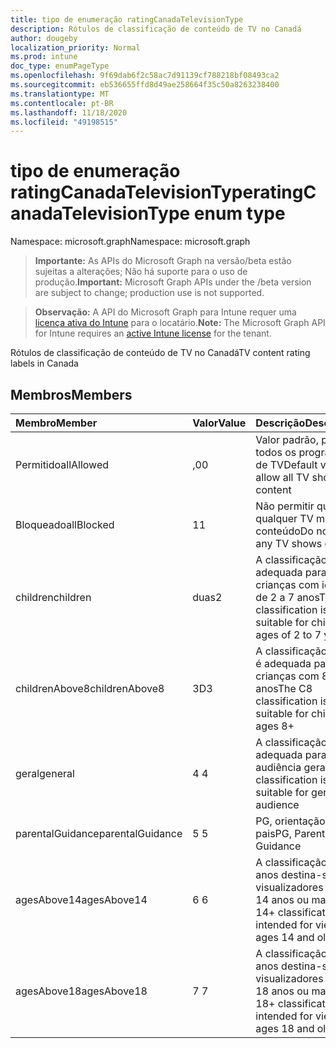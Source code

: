 ```yaml
---
title: tipo de enumeração ratingCanadaTelevisionType
description: Rótulos de classificação de conteúdo de TV no Canadá
author: dougeby
localization_priority: Normal
ms.prod: intune
doc_type: enumPageType
ms.openlocfilehash: 9f69dab6f2c58ac7d91139cf788218bf08493ca2
ms.sourcegitcommit: eb536655ffd8d49ae258664f35c50a8263238400
ms.translationtype: MT
ms.contentlocale: pt-BR
ms.lasthandoff: 11/18/2020
ms.locfileid: "49198515"
---
```

# <a name="ratingcanadatelevisiontype-enum-type"></a><span data-ttu-id="a20a8-103">tipo de enumeração ratingCanadaTelevisionType</span><span class="sxs-lookup"><span data-stu-id="a20a8-103">ratingCanadaTelevisionType enum type</span></span>

<span data-ttu-id="a20a8-104">Namespace: microsoft.graph</span><span class="sxs-lookup"><span data-stu-id="a20a8-104">Namespace: microsoft.graph</span></span>

> <span data-ttu-id="a20a8-105">**Importante:** As APIs do Microsoft Graph na versão/beta estão sujeitas a alterações; Não há suporte para o uso de produção.</span><span class="sxs-lookup"><span data-stu-id="a20a8-105">**Important:** Microsoft Graph APIs under the /beta version are subject to change; production use is not supported.</span></span>

> <span data-ttu-id="a20a8-106">**Observação:** A API do Microsoft Graph para Intune requer uma [licença ativa do Intune](https://go.microsoft.com/fwlink/?linkid=839381) para o locatário.</span><span class="sxs-lookup"><span data-stu-id="a20a8-106">**Note:** The Microsoft Graph API for Intune requires an [active Intune license](https://go.microsoft.com/fwlink/?linkid=839381) for the tenant.</span></span>

<span data-ttu-id="a20a8-107">Rótulos de classificação de conteúdo de TV no Canadá</span><span class="sxs-lookup"><span data-stu-id="a20a8-107">TV content rating labels in Canada</span></span>

## <a name="members"></a><span data-ttu-id="a20a8-108">Membros</span><span class="sxs-lookup"><span data-stu-id="a20a8-108">Members</span></span>
|<span data-ttu-id="a20a8-109">Membro</span><span class="sxs-lookup"><span data-stu-id="a20a8-109">Member</span></span>|<span data-ttu-id="a20a8-110">Valor</span><span class="sxs-lookup"><span data-stu-id="a20a8-110">Value</span></span>|<span data-ttu-id="a20a8-111">Descrição</span><span class="sxs-lookup"><span data-stu-id="a20a8-111">Description</span></span>|
|:---|:---|:---|
|<span data-ttu-id="a20a8-112">Permitido</span><span class="sxs-lookup"><span data-stu-id="a20a8-112">allAllowed</span></span>|<span data-ttu-id="a20a8-113">,0</span><span class="sxs-lookup"><span data-stu-id="a20a8-113">0</span></span>|<span data-ttu-id="a20a8-114">Valor padrão, permitir todos os programas de TV</span><span class="sxs-lookup"><span data-stu-id="a20a8-114">Default value, allow all TV shows content</span></span>|
|<span data-ttu-id="a20a8-115">Bloqueado</span><span class="sxs-lookup"><span data-stu-id="a20a8-115">allBlocked</span></span>|<span data-ttu-id="a20a8-116">1</span><span class="sxs-lookup"><span data-stu-id="a20a8-116">1</span></span>|<span data-ttu-id="a20a8-117">Não permitir que qualquer TV mostre conteúdo</span><span class="sxs-lookup"><span data-stu-id="a20a8-117">Do not allow any TV shows content</span></span>|
|<span data-ttu-id="a20a8-118">children</span><span class="sxs-lookup"><span data-stu-id="a20a8-118">children</span></span>|<span data-ttu-id="a20a8-119">duas</span><span class="sxs-lookup"><span data-stu-id="a20a8-119">2</span></span>|<span data-ttu-id="a20a8-120">A classificação C é adequada para crianças com idade de 2 a 7 anos</span><span class="sxs-lookup"><span data-stu-id="a20a8-120">The C classification is suitable for children ages of 2 to 7 years</span></span>|
|<span data-ttu-id="a20a8-121">childrenAbove8</span><span class="sxs-lookup"><span data-stu-id="a20a8-121">childrenAbove8</span></span>|<span data-ttu-id="a20a8-122">3D</span><span class="sxs-lookup"><span data-stu-id="a20a8-122">3</span></span>|<span data-ttu-id="a20a8-123">A classificação do C8 é adequada para crianças com 8 anos</span><span class="sxs-lookup"><span data-stu-id="a20a8-123">The C8 classification is suitable for children ages 8+</span></span>|
|<span data-ttu-id="a20a8-124">geral</span><span class="sxs-lookup"><span data-stu-id="a20a8-124">general</span></span>|<span data-ttu-id="a20a8-125">4 </span><span class="sxs-lookup"><span data-stu-id="a20a8-125">4</span></span>|<span data-ttu-id="a20a8-126">A classificação G é adequada para a audiência geral</span><span class="sxs-lookup"><span data-stu-id="a20a8-126">The G classification is suitable for general audience</span></span>|
|<span data-ttu-id="a20a8-127">parentalGuidance</span><span class="sxs-lookup"><span data-stu-id="a20a8-127">parentalGuidance</span></span>|<span data-ttu-id="a20a8-128">5 </span><span class="sxs-lookup"><span data-stu-id="a20a8-128">5</span></span>|<span data-ttu-id="a20a8-129">PG, orientação dos pais</span><span class="sxs-lookup"><span data-stu-id="a20a8-129">PG, Parental Guidance</span></span>|
|<span data-ttu-id="a20a8-130">agesAbove14</span><span class="sxs-lookup"><span data-stu-id="a20a8-130">agesAbove14</span></span>|<span data-ttu-id="a20a8-131">6 </span><span class="sxs-lookup"><span data-stu-id="a20a8-131">6</span></span>|<span data-ttu-id="a20a8-132">A classificação de 14 anos destina-se a visualizadores com 14 anos ou mais</span><span class="sxs-lookup"><span data-stu-id="a20a8-132">The 14+ classification is intended for viewers ages 14 and older</span></span>|
|<span data-ttu-id="a20a8-133">agesAbove18</span><span class="sxs-lookup"><span data-stu-id="a20a8-133">agesAbove18</span></span>|<span data-ttu-id="a20a8-134">7 </span><span class="sxs-lookup"><span data-stu-id="a20a8-134">7</span></span>|<span data-ttu-id="a20a8-135">A classificação de 18 anos destina-se a visualizadores com 18 anos ou mais</span><span class="sxs-lookup"><span data-stu-id="a20a8-135">The 18+ classification is intended for viewers ages 18 and older</span></span>|




